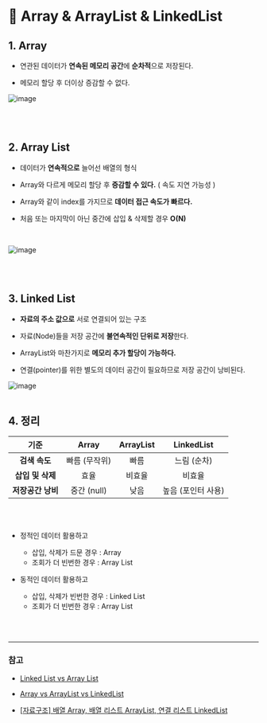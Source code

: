 # 📌 Array & ArrayList & LinkedList

## 1. Array

- 연관된 데이터가 **연속된 메모리 공간**에 **순차적**으로 저장된다.

- 메모리 할당 후 더이상 증감할 수 없다.

![image](https://user-images.githubusercontent.com/63834758/199028769-5e604601-3622-47aa-83c8-c5635fc0bd2c.png)

<br>
<br>

## 2. Array List

- 데이터가 **연속적으로** 늘어선 배열의 형식
- Array와 다르게 메모리 할당 후 **증감할 수 있다.** ( 속도 지연 가능성 )

- Array와 같이 index를 가지므로 **데이터 접근 속도가 빠르다.**
- 처음 또는 마지막이 아닌 중간에 삽입 & 삭제할 경우 **O(N)**
<br>

![image](https://user-images.githubusercontent.com/63834758/204771848-f3e300e3-453a-4f72-89bf-4e1fb0179221.png)

<br>
<br>

## 3. Linked List

- **자료의 주소 값으로** 서로 연결되어 있는 구조
- 자료(Node)들을 저장 공간에 **불연속적인 단위로 저장**한다.

- ArrayList와 마찬가지로 **메모리 추가 할당이 가능하다.**

- 연결(pointer)를 위한 별도의 데이터 공간이 필요하므로 저장 공간이 낭비된다.

![image](https://user-images.githubusercontent.com/63834758/200721995-bb9f59d4-aeaf-4134-ad72-f48e4364f037.png)
<br>
<br>

## 4. 정리

| 기준          | Array         | ArrayList | LinkedList         |
| :-------------: | :-------------: | :---------: | :------------------: |
| **검색 속도**     | 빠름 (무작위) | 빠름      | 느림 (순차)        |
| **삽입 및 삭제**  | 효율          | 비효율    | 비효율             |
| **저장공간 낭비** | 중간 (null)   | 낮음      | 높음 (포인터 사용) |

<br>
<br>

- 정적인 데이터 활용하고
    - 삽입, 삭제가 드문 경우 : Array
    - 조회가 더 빈번한 경우 : Array List

- 동적인 데이터 활용하고
    - 삽입, 삭제가 빈번한 경우 : Linked List
    - 조회가 더 빈번한 경우 : Array List

<br>
<br>
<hr>

### 참고

- [Linked List vs Array List](https://www.nextree.co.kr/p6506/)

- [Array vs ArrayList vs LinkedList](https://gwang920.github.io/datastructure/Array-ArrayList-LinkedList-%EB%B3%B5%EC%82%AC%EB%B3%B8/)

- [[자료구조] 배열 Array, 배열 리스트 ArrayList, 연결 리스트 LinkedList](https://velog.io/@nnnyeong/%EC%9E%90%EB%A3%8C%EA%B5%AC%EC%A1%B0-%EB%B0%B0%EC%97%B4-Array-%EB%B0%B0%EC%97%B4-%EB%A6%AC%EC%8A%A4%ED%8A%B8-ArrayList-%EC%97%B0%EA%B2%B0-%EB%A6%AC%EC%8A%A4%ED%8A%B8-LinkedList)

